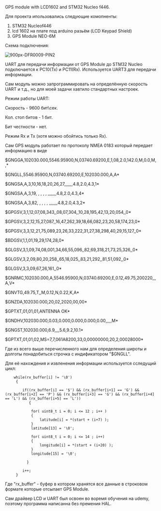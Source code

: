 GPS module with LCD1602 and STM32 Nucleo f446.

Для проекта ипользовались следующие комопненты: 
1) STM32 Nucleof446
2) lcd 1602 на плате под arduino разьём (LCD Keypad Shield)
3) GPS Module NEO-6M

Схема подключения: 

![900px-DFR0009-PIN2](https://github.com/wasddsaw72/GPS-NEO-6M/assets/165021825/c2b818a2-768c-4b30-a737-484e0577de8f)

UART для передачи информации от GPS Module до STM32 Nucleo подключается к PC10(Tx) и PC11(Rx). 
Используется UART3 для передачи информации. 

Сам модуль можно запрограммировать на определённую скорость UART и т.д., но для моей задачи хавтило стандартных настроек.

Режим работы UART: 

Скорость - 9600 бит\сек.

Кол. стоп битов - 1 бит. 

Бит честности - нет. 

Режим Rx и Tx (хотя можно обойтись только Rx).

Сам GPS модуль работает по протоколу NMEA 0183 который передает информацию в виде 

$GNGGA,102030.000,5546.95900,N,03740.69200,E,1,08,2.0,142.0,M,0.0,M,,*

$GNGLL,5546.95900,N,03740.69200,E,102030.000,A,A*

$GNGSA,A,3,10,16,18,20,26,27,,,,,,,4.8,2.0,4.3,1*

$GNGSA,A,3,19,  ,  ,  ,  ,  ,,,,,,,4.8,2.0,4.3,4*

$GNGSA,A,3,82,  ,  ,  ,  ,  ,,,,,,,4.8,2.0,4.3,2*

$GPGSV,3,1,12,07,08,343,,08,07,304,,10,28,195,42,13,20,054,,0*

$GPGSV,3,2,12,15,27,087,,16,47,262,39,18,66,082,23,20,58,174,23,0*

$GPGSV,3,3,12,21,75,089,23,26,33,222,31,27,38,298,40,29,15,127,,0*

$BDGSV,1,1,01,19,29,174,28,0*

$GLGSV,3,1,09,74,08,001,34,66,55,096,,82,69,318,21,73,25,326,,0*

$GLGSV,3,2,09,80,20,258,,65,18,025,,83,21,292,,81,51,092,,0*

$GLGSV,3,3,09,67,26,161,,0*

$GNRMC,102030.000,A,5546.95900,N,03740.69200,E,0.12,49.75,200220,,,A,V*

$GNVTG,49.75,T,,M,0.12,N,0.22,K,A*

$GNZDA,102030.000,20,02,2020,00,00*

$GPTXT,01,01,01,ANTENNA OK*

$GNDHV,102030.000,0.03,0.000,0.000,0.000,0.00,,,,,M*

$GNGST,102030.000,6.9,,,,5.6,9.2,10.1*

$GPTXT,01,01,02,MS=7,7,061A8200,33,0,00000000,20,2,00028000*

Где из всего выше перечисленного нам для определения широты и долготы понадобиться строчка с индификатором "$GNGLL".

Для её нахождения и извленения информации используется сследущий цикл: 

        while(rx_buffer[i] != '\0')
         {

        	if((rx_buffer[i] == '$') && (rx_buffer[i+1] == 'G') && (rx_buffer[i+2] == 'P') && (rx_buffer[i+3] == 'G') && (rx_buffer[i+4] == 'L') && (rx_buffer[i+5] == 'L'))
        	   {

        		for( uint8_t i = 0; i <= 12 ; i++ )
        		{
        			latitude[i] = *(start + (i+7) );
        		}
        		latitude[13] = '\0';

        		for( uint8_t i = 0; i <= 14 ; i++)
        		{
        			longitude[i] = *(start + (i+20) );
        		}
        		longitude[15] = '\0';

        	  }

        	i++;
         }

Где "rx_buffer" - буфер в котором хранятся все данные в строковом формате которые отсылает GPS Module. 

Сам драйвер LCD и UART был освоен во воремя обучения на udemy, поэтому программа написанна без премения HAL.

